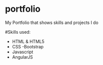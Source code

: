 # portfolio
My Portfolio that shows skills and projects I do

#Skills used:
  - HTML & HTML5
  - CSS
  -Bootstrap
  - Javascript
  - AngularJS
